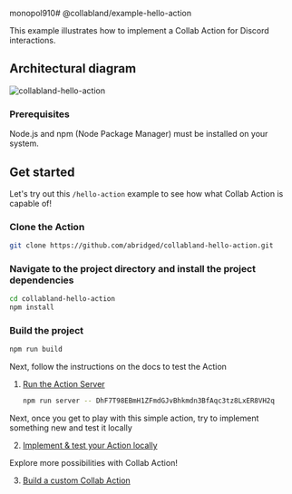 monopol910# @collabland/example-hello-action

This example illustrates how to implement a Collab Action for Discord
interactions.

## Architectural diagram

![collabland-hello-action](./docs/collabland-hello-action.png)

### Prerequisites

Node.js and npm (Node Package Manager) must be installed on your system.

## Get started

Let's try out this `/hello-action` example to see how what Collab Action is
capable of!

### Clone the Action 

```bash
git clone https://github.com/abridged/collabland-hello-action.git
```
### Navigate to the project directory and install the project dependencies

```bash
cd collabland-hello-action
npm install
```

### Build the project

```bash
npm run build
```
Next, follow the instructions on the docs to test the Action

1. [Run the Action Server](https://dev.collab.land/docs/upstream-integrations/collab-actions/getting-started-with-collab-actions#run-the-action-server-locally)

   ```bash
   npm run server -- DhF7T98EBmH1ZFmdGJvBhkmdn3BfAqc3tz8LxER8VH2q
   ```

Next, once you get to play with this simple action, try to implement something new and test it locally

2. [Implement & test your Action locally](https://dev.collab.land/docs/upstream-integrations/collab-actions/getting-started-with-collab-actions#test-the-actions-in-a-discord-server)

Explore more possibilities with Collab Action!

3. [Build a custom Collab Action](https://dev.collab.land/docs/upstream-integrations/collab-actions/getting-started-with-collab-actions) 
